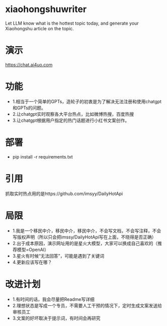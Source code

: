 # xiaohongshuwriter
Let LLM know what is the hottest topic today, and generate your Xiaohongshu article on the topic.
# 演示
https://chat.ai4uo.com
# 功能
- 1.相当于一个简单的GPTs，造轮子的初衷是为了解决无法注册和使用chatgpt和GPTs的问题。
- 2.让chatgpt实时观察各大平台热点，比如微博热搜，百度热搜
- 3.让chatgpt根据用户指定的热门话题进行小红书文案创作。
# 部署
- pip install -r requirements.txt
# 引用
抓取实时热点用的是https://github.com/imsyy/DailyHotApi
# 局限
- 1.我是一个移民中介，移民中介，移民中介，不会写文档，不会写注释，不会写版权声明（所以只会把imssy/DailyHotApi写在上面，不晓得是否正确）
- 2.出于成本原因，演示网址用的是星火大模型，大家可以换成自己喜欢的（推荐模型=OpenAI）
- 3.星火有时候“无法回答”，可能是遇到了关键词
- 4.更新应该写在哪？
# 改进计划
- 1.有时间的话，我会尽量把Readme写详细
- 2.理想状态是写成一个专员，不需要人工干预的情况下，定时生成文案发送给审核员工
- 3.文案的好坏取决于提示词，有时间会再研究
